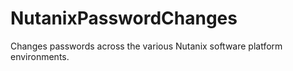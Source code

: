 # NutanixPasswordChanges
Changes passwords across the various Nutanix software platform environments.
